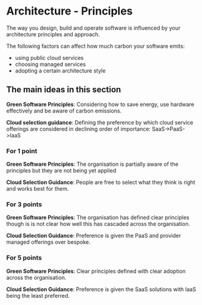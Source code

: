 # Architecture - Principles

The way you design, build and operate software is influenced by your architecture principles and approach.

The following factors can affect how much carbon your software emits:

- using public cloud services
- choosing managed services
- adopting a certain architecture style

## The main ideas in this section

**Green Software Principles**: Considering how to save energy, use hardware effectively and be aware of carbon emissions.

**Cloud selection guidance**: Defining the preference by which cloud service offerings are considered in declining order of importance: SaaS->PaaS->IaaS

### For 1 point

**Green Software Principles**: The organisation is partially aware of the principles but they are not being yet applied

**Cloud Selection Guidance**: People are free to select what they think is right and works best for them.

### For 3 points

**Green Software Principles**: The organisation has defined clear principles though is is not clear how well this has cascaded across the organisation.

**Cloud Selection Guidance**: Preference is given the PaaS and provider managed offerings over bespoke.

### For 5 points

**Green Software Principles**: Clear principles defined with clear adoption across the organisation.

**Cloud Selection Guidance**: Preference is given the SaaS solutions with IaaS being the least preferred.